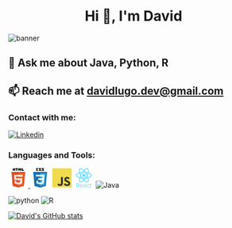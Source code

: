 <h1 align="center">Hi 👋, I'm David</h1>

![banner](https://github.com/davlgven/davlgven/blob/main/lv99226s.png?raw=true)

## 💬 Ask me about **Java, Python, R**

## 📫 Reach me at **davidlugo.dev@gmail.com**

### Contact with me: 
[![Linkedin](https://img.shields.io/badge/LinkedIn-0077B5?style=for-the-badge&logo=linkedin&logoColor=white)](https://ve.linkedin.com/in/davlgven/)

<h3 align="left">Languages and Tools:</h3>
<p align="left"> 
  <a href = ""
    <a target="_blank"> <img src="https://raw.githubusercontent.com/devicons/devicon/master/icons/html5/html5-original-wordmark.svg" alt="html5" width="40" height="40"/> </a>
    <a target="_blank"> <img src="https://raw.githubusercontent.com/devicons/devicon/master/icons/css3/css3-original-wordmark.svg" alt="css3" width="40" height="40"/> </a>
    <a  target="_blank"> <img src="https://raw.githubusercontent.com/devicons/devicon/master/icons/javascript/javascript-original.svg" alt="javascript" width="40" height="40"/> </a>
      <a target="_blank"> <img src="https://raw.githubusercontent.com/devicons/devicon/master/icons/react/react-original-wordmark.svg" alt="react" width="40" height="40"/> </a><a target = "_blank"> <img src ="https://img.icons8.com/color/48/000000/java-coffee-cup-logo--v1.png" alt = "Java" width = "40" height="40"/> </a>

<a target="_blank"> <img src= "https://th.bing.com/th/id/OIP.nUYOwBlsmc2xTLmGRzBTCQHaHa?" alt="python" width="40" height="40"/> </a>
<a target = "_blank"> <img src ="https://www.r-project.org/Rlogo.png" alt = R width = "40" height="40"/> </a>  
    </p> 
    
[![David's GitHub stats](https://github-readme-stats.vercel.app/api?username=davlgven)](https://github.com/davlgven/github-readme-stats&show_icons=true&theme=cobalt)

